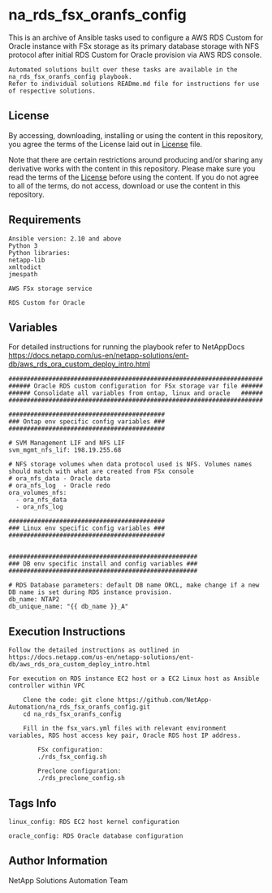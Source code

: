na_rds_fsx_oranfs_config
=========

This is an archive of Ansible tasks used to configure a AWS RDS Custom for Oracle instance with FSx storage as its primary database storage with NFS protocol after initial RDS Custom for Oracle provision via AWS RDS console.

    Automated solutions built over these tasks are available in the na_rds_fsx_oranfs_config playbook.
    Refer to individual solutions READme.md file for instructions for use of respective solutions.

License
-------

By accessing, downloading, installing or using the content in this repository, you agree the terms of the License laid out in [License](LICENSE.TXT) file.

Note that there are certain restrictions around producing and/or sharing any derivative works with the content in this repository. Please make sure you read the terms of the [License](LICENSE.TXT) before using the content. If you do not agree to all of the terms, do not access, download or use the content in this repository.

Requirements
------------

    Ansible version: 2.10 and above
    Python 3
    Python libraries:
    netapp-lib
    xmltodict
    jmespath

    AWS FSx storage service

    RDS Custom for Oracle

Variables
---------

For detailed instructions for running the playbook refer to NetAppDocs https://docs.netapp.com/us-en/netapp-solutions/ent-db/aws_rds_ora_custom_deploy_intro.html

    ######################################################################
    ###### Oracle RDS custom configuration for FSx storage var file ######
    ###### Consolidate all variables from ontap, linux and oracle   ######
    ######################################################################

    ###########################################
    ### Ontap env specific config variables ###
    ###########################################

    # SVM Management LIF and NFS LIF
    svm_mgmt_nfs_lif: 198.19.255.68

    # NFS storage volumes when data protocol used is NFS. Volumes names should match with what are created from FSx console
    # ora_nfs_data - Oracle data
    # ora_nfs_log  - Oracle redo
    ora_volumes_nfs:
      - ora_nfs_data
      - ora_nfs_log

    ###########################################
    ### Linux env specific config variables ###
    ###########################################


    ####################################################
    ### DB env specific install and config variables ###
    ####################################################

    # RDS Database parameters: default DB name ORCL, make change if a new DB name is set during RDS instance provision.
    db_name: NTAP2
    db_unique_name: "{{ db_name }}_A"


Execution Instructions
---------

    Follow the detailed instructions as outlined in https://docs.netapp.com/us-en/netapp-solutions/ent-db/aws_rds_ora_custom_deploy_intro.html
       
    For execution on RDS instance EC2 host or a EC2 Linux host as Ansible controller within VPC
    
    	Clone the code: git clone https://github.com/NetApp-Automation/na_rds_fsx_oranfs_config.git
        cd na_rds_fsx_oranfs_config
        
        Fill in the fsx_vars.yml files with relevant environment variables, RDS host access key pair, Oracle RDS host IP address.
    
    		FSx configuration:
        	./rds_fsx_config.sh
        
        	Preclone configuration:
        	./rds_preclone_config.sh

Tags Info
---------

    linux_config: RDS EC2 host kernel configuration

    oracle_config: RDS Oracle database configuration

Author Information
------------------

NetApp Solutions Automation Team
